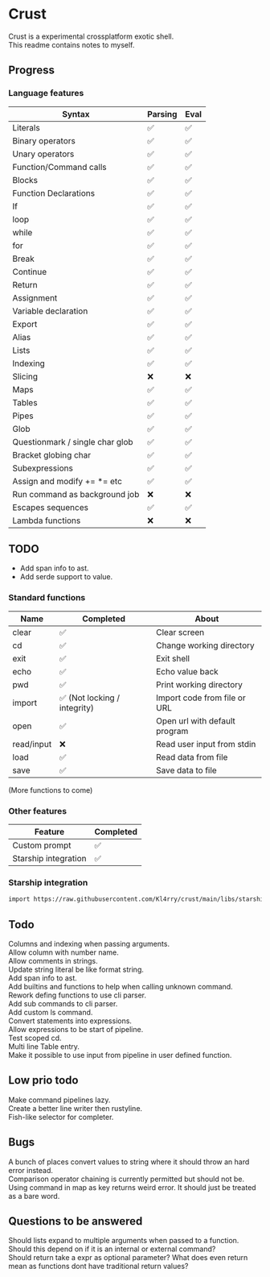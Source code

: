 # Crust
Crust is a experimental crossplatform exotic shell.  
This readme contains notes to myself.

## Progress
### Language features
| Syntax                          | Parsing | Eval |
| ------------------------------- | ------- | ---- |
| Literals                        | ✅       | ✅    |
| Binary operators                | ✅       | ✅    |
| Unary operators                 | ✅       | ✅    |
| Function/Command calls          | ✅       | ✅    |
| Blocks                          | ✅       | ✅    |
| Function Declarations           | ✅       | ✅    |
| If                              | ✅       | ✅    |
| loop                            | ✅       | ✅    |
| while                           | ✅       | ✅    |
| for                             | ✅       | ✅    |
| Break                           | ✅       | ✅    |
| Continue                        | ✅       | ✅    |
| Return                          | ✅       | ✅    |
| Assignment                      | ✅       | ✅    |
| Variable declaration            | ✅       | ✅    |
| Export                          | ✅       | ✅    |
| Alias                           | ✅       | ✅    |
| Lists                           | ✅       | ✅    |
| Indexing                        | ✅       | ✅    |
| Slicing                         | ❌       | ❌    |
| Maps                            | ✅       | ✅    |
| Tables                          | ✅       | ✅    |
| Pipes                           | ✅       | ✅    |
| Glob                            | ✅       | ✅    |
| Questionmark / single char glob | ✅       | ✅    |
| Bracket globing char            | ✅       | ✅    |
| Subexpressions                  | ✅       | ✅    |
| Assign and modify += *= etc     | ✅       | ✅    |
| Run command as background job   | ❌       | ❌    |
| Escapes sequences               | ✅       | ✅    |
| Lambda functions                | ❌       | ❌    |

## TODO
* Add span info to ast.
* Add serde support to value.

### Standard functions
| Name       | Completed                   | About                         |
| ---------- | --------------------------- | ----------------------------- |
| clear      | ✅                           | Clear screen                  |
| cd         | ✅                           | Change working directory      |
| exit       | ✅                           | Exit shell                    |
| echo       | ✅                           | Echo value back               |
| pwd        | ✅                           | Print working directory       |
| import     | ✅ (Not locking / integrity) | Import code from file or URL  |
| open       | ✅                           | Open url with default program |
| read/input | ❌                           | Read user input from stdin    |
| load       | ✅                           | Read data from file           |
| save       | ✅                           | Save data to file             |


(More functions to come)

### Other features
| Feature              | Completed |
| -------------------- | --------- |
| Custom prompt        | ✅         |
| Starship integration | ✅         |

### Starship integration
```bash
import https://raw.githubusercontent.com/Kl4rry/crust/main/libs/starship.crust
```

## Todo
Columns and indexing when passing arguments.  
Allow column with number name.  
Allow comments in strings.  
Update string literal be like format string.  
Add span info to ast.  
Add builtins and functions to help when calling unknown command.  
Rework defing functions to use cli parser.  
Add sub commands to cli parser.  
Add custom ls command.  
Convert statements into expressions.  
Allow expressions to be start of pipeline.  
Test scoped cd.  
Multi line Table entry.  
Make it possible to use input from pipeline in user defined function.  

## Low prio todo
Make command pipelines lazy.  
Create a better line writer then rustyline.  
Fish-like selector for completer.  

## Bugs
A bunch of places convert values to string where it should throw an hard error instead.  
Comparison operator chaining is currently permitted but should not be.  
Using command in map as key returns weird error. It should just be treated as a bare word.  

## Questions to be answered
Should lists expand to multiple arguments when passed to a function. Should this depend on if it is an internal or external command?  
Should return take a expr as optional parameter? What does even return mean as functions dont have traditional return values?  

